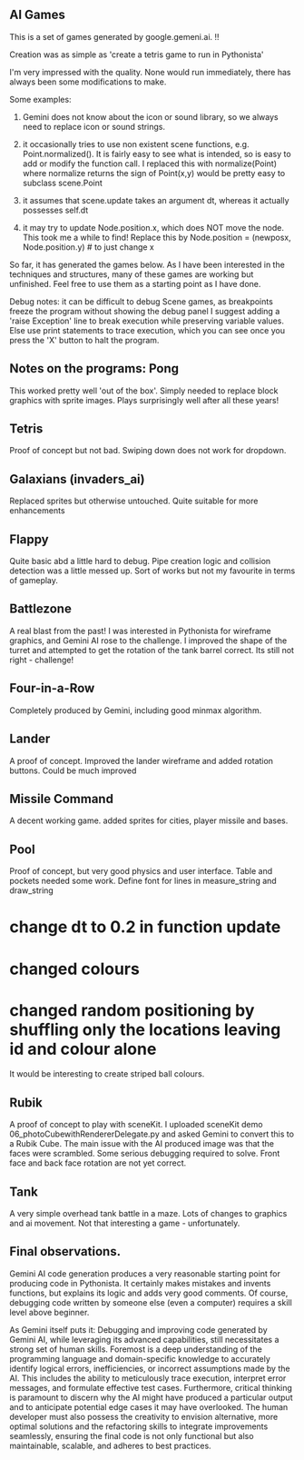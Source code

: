 AI Games
--------

This is a set of games generated by google.gemeni.ai. !!


Creation was as simple as 'create a tetris game to run in Pythonista'

I'm very impressed with the quality. 
None would run immediately, there has always been some modifications to make.

Some examples:

1. Gemini does not know about the icon or sound library, 
   so we always need to replace icon or sound strings.
   
2. it occasionally tries to use non existent scene functions,
    e.g. Point.normalized().
    It is fairly easy to see what is intended, so is easy to add
    or modify the function call.
    I replaced this with normalize(Point) where normalize
    returns the sign of Point(x,y)
    would be pretty easy to subclass scene.Point
    
3. it assumes that scene.update takes an argument dt, whereas it actually
    possesses self.dt
4. it may try to update Node.position.x, which does NOT move the node.
   This took me a while to find!
    Replace this by Node.position = (newposx, Node.position.y) # to just change x
    
So far, it has generated the games below.
As I have been interested in the techniques and structures, many of these games are working but unfinished.
Feel free to use them as a starting point as I have done.

Debug notes:
it can be difficult to debug Scene games, as breakpoints freeze the program without
showing the debug panel
I suggest adding a 'raise Exception' line to break execution while preserving variable values.
Else use print statements to trace execution, which you can see once you press the 'X' button
to halt the program.

Notes on the programs:
Pong
----
This worked pretty well 'out of the box'. 
Simply needed to replace block graphics with sprite images.
Plays surprisingly well after all these years!

Tetris
------
Proof of concept but not bad. 
Swiping down does not work for dropdown.

Galaxians (invaders_ai)
---------
Replaced sprites but otherwise untouched.
Quite suitable for more enhancements

Flappy
------
Quite basic abd a little hard to debug. 
Pipe creation logic and collision detection was a little messed up.
Sort of works but not my favourite in terms of gameplay.


Battlezone
----------
A real blast from the past!
I was interested in Pythonista for wireframe graphics, and Gemini AI rose to the challenge.
I improved the shape of the turret and attempted to get the rotation of the tank barrel correct.
Its still not right - challenge!

Four-in-a-Row
-------------
Completely produced by Gemini, including good minmax algorithm.


Lander
------
A proof of concept. 
Improved the lander wireframe and added rotation buttons.
Could be much improved 

Missile Command
---------------
A decent working game.
added sprites for cities, player missile and bases.


Pool
----
Proof of concept, but very good physics and user interface.
Table and pockets needed some work.
Define font for lines in measure_string and draw_string
# change dt to 0.2 in function update
# changed colours
# changed random positioning by shuffling only the locations leaving id and colour alone

It would be interesting to create striped ball colours.


Rubik
-----
A proof of concept to play with sceneKit.
I uploaded sceneKit demo 06_photoCubewithRendererDelegate.py and asked Gemini to convert
this to a Rubik Cube.
The main issue with the AI produced image was that the faces were scrambled. 
Some serious debugging required to solve.
Front face and back face rotation are not yet correct.


Tank
----
A very simple overhead tank battle in a maze.
Lots of changes to graphics and ai movement.
Not that interesting a game - unfortunately.


Final observations.
-------------------

Gemini AI code generation produces a very reasonable starting point for producing
code in Pythonista. It certainly makes mistakes and invents functions, but explains
its logic and adds very good comments.
Of course, debugging code written by someone else (even a computer) requires a skill
level above beginner.

As Gemini itself puts it:
Debugging and improving code generated by Gemini AI, while leveraging its advanced capabilities, still necessitates a strong set of human skills. Foremost is a deep understanding of the programming language and domain-specific knowledge to accurately identify logical errors, inefficiencies, or incorrect assumptions made by the AI. This includes the ability to meticulously trace execution, interpret error messages, and formulate effective test cases. Furthermore, critical thinking is paramount to discern why the AI might have produced a particular output and to anticipate potential edge cases it may have overlooked. The human developer must also possess the creativity to envision alternative, more optimal solutions and the refactoring skills to integrate improvements seamlessly, ensuring the final code is not only functional but also maintainable, scalable, and adheres to best practices.







